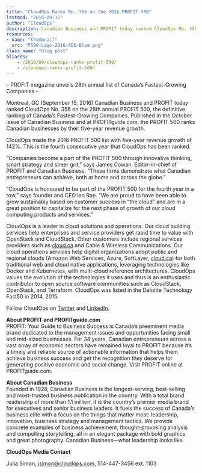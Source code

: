 ```yaml
---
title: "CloudOps Ranks No. 356 on the 2016 PROFIT 500"
lastmod: "2016-09-15"
author: "CloudOps"
description: Canadian Business and PROFIT today ranked CloudOps No. 356 on the 28th annual PROFIT 500, the definitive ranking of Canada’s Fastest-Growing Companies.
resources:
- name: "thumbnail"
  src: "P500-Logo-2016-ADS-Blue.png"
class_name: "blog post"
aliases:
    - /2016/09/cloudops-ranks-profit-500/
    - /cloudops-ranks-profit-500/
---
```


<p>– PROFIT magazine unveils 28th annual list of Canada’s Fastest-Growing Companies –</p>

<p>Montreal, QC (September 15, 2016) Canadian Business and PROFIT today ranked CloudOps No. 356 on the 28th annual PROFIT 500, the definitive ranking of Canada’s Fastest-Growing Companies. Published in the October issue of Canadian Business and at PROFITguide.com, the PROFIT 500 ranks Canadian businesses by their five-year revenue growth.</p>

<p>CloudOps made the 2016 PROFIT 500 list with five-year revenue growth of 142%. This is the fourth consecutive year that CloudOps has been ranked.</p>

<p>“Companies become a part of the PROFIT 500 through innovative thinking, smart strategy and sheer grit,” says James Cowan, Editor-in-chief of PROFIT and Canadian Business. “These firms demonstrate what Canadian entrepreneurs can achieve, both at home and across the globe.”</p>

<p>“CloudOps is honoured to be part of the PROFIT 500 for the fourth year in a row,” says founder and CEO Ian Rae. “We are proud to have been able to grow sustainably based on customer success in “the cloud” and are in a great position to capitalize for the next phase of growth of our cloud computing products and services.”</p>

<p>CloudOps is a leader in cloud solutions and operations. Our cloud building services help enterprises and service providers get rapid time to value with OpenStack and CloudStack. Other customers include regional services providers such as <a href="https://cloud.ca" target="_blank">cloud.ca</a> and Cable &amp; Wireless Communications. Our cloud operations services help digital organizations adopt public and regional clouds (Amazon Web Services, Azure, SoftLayer, <a href="https://cloud.ca" target="_blank">cloud.ca</a>) for both traditional web and cloud native applications, leveraging technologies like Docker and Kubernetes, with multi-cloud reference architectures. CloudOps values the evolution of the technologies it uses and thus is an enthusiastic contributor to open source software communities such as CloudStack, OpenStack, and Terraform. CloudOps was listed in the Deloitte Technology Fast50 in 2014, 2015.</p>

<p>Follow CloudOps on <a href="https://twitter.com/CloudOps_" target="_blank">Twitter</a> and <a href="https://www.linkedin.com/company/cloudops" target="_blank">LinkedIn</a>.</p>

<p><strong>About PROFIT and PROFITguide.com</strong><br> PROFIT: Your Guide to Business Success is Canada’s preeminent media brand dedicated to the management issues and opportunities facing small and mid-sized businesses. For 34 years, Canadian entrepreneurs across a vast array of economic sectors have remained loyal to PROFIT because it’s a timely and reliable source of actionable information that helps them achieve business success and get the recognition they deserve for generating positive economic and social change. Visit PROFIT online at PROFITguide.com.</p>

<p><strong>About Canadian Business</strong><br> Founded in 1928, Canadian Business is the longest-serving, best-selling and most-trusted business publication in the country. With a total brand readership of more than 1.1 million, it is the country’s premier media brand for executives and senior business leaders. It fuels the success of Canada’s business elite with a focus on the things that matter most: leadership, innovation, business strategy and management tactics. We provide concrete examples of business achievement, thought-provoking analysis and compelling storytelling, all in an elegant package with bold graphics and great photography. Canadian Business—what leadership looks like.</p>

<p><strong>CloudOps Media Contact</strong></p>

<p>Julia Simon, <a href="mailto:jsimon@cloudops.com" target="_blank">jsimon@cloudops.com</a>, 514-447-3456 ext. 1103</p>